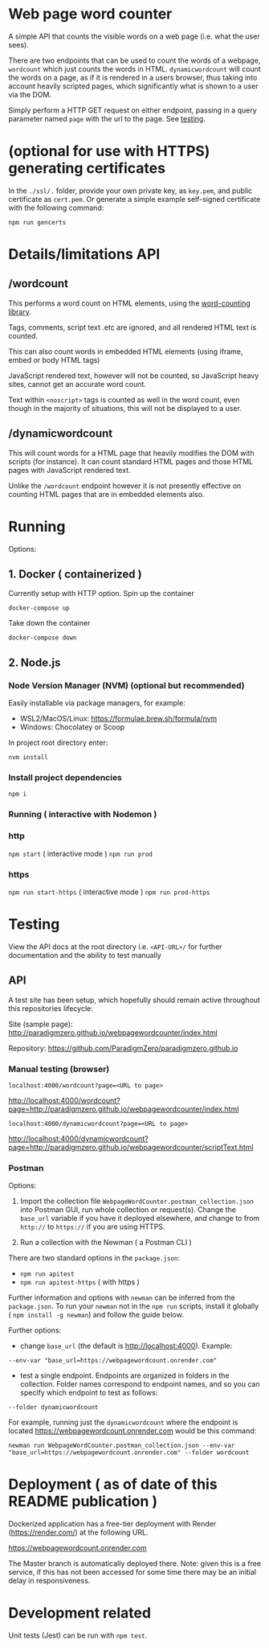 # Web page word counter

A simple API that counts the visible words on a web page (i.e. what the user sees).

There are two endpoints that can be used to count the words of a webpage, `wordcount` which just counts the words in HTML. `dynamicwordcount` will count the words on a page, as if it is rendered in a users browser, thus taking into account heavily scripted pages, which significantly what is shown to a user via the DOM.

Simply perform a HTTP GET request on either endpoint, passing in a query parameter named `page` with the url to the page. See [testing](#testing).

# (optional for use with HTTPS) generating certificates

In the `./ssl/.` folder, provide your own private key, as `key.pem`, and public certificate as `cert.pem`. Or generate a simple example self-signed certificate with the following command:

`npm run gencerts`

# Details/limitations API

## /wordcount

This performs a word count on HTML elements, using the [word-counting library](https://www.npmjs.com/package/word-counting/).

Tags, comments, script text .etc are ignored, and all rendered HTML text is counted.

This can also count words in embedded HTML elements (using iframe, embed or body HTML tags)

JavaScript rendered text, however will not be counted, so JavaScript heavy sites, cannot get an accurate word count.

Text within `<noscript>` tags is counted as well in the word count, even though in the majority of situations, this will not be displayed to a user.

## /dynamicwordcount

This will count words for a HTML page that heavily modifies the DOM with scripts (for instance). It can count standard HTML pages and those HTML pages with JavaScript rendered text.

Unlike the `/wordcount` endpoint however it is not presently effective on counting HTML pages that are in embedded elements also.

# Running

Options:

## 1. Docker ( containerized )

Currently setup with HTTP option. Spin up the container

`docker-compose up`

Take down the container

`docker-compose down`

## 2. Node.js

### Node Version Manager (NVM) (optional but recommended)

Easily installable via package managers, for example:

- WSL2/MacOS/Linux: <https://formulae.brew.sh/formula/nvm>
- Windows: Chocolatey or Scoop

In project root directory enter:

`nvm install`

### Install project dependencies

`npm i`

### Running ( interactive with Nodemon )

### http

`npm start` ( interactive mode )
`npm run prod`

### https

`npm run start-https` ( interactive mode )
`npm run prod-https`

# Testing

View the API docs at the root directory i.e. `<API-URL>/` for further documentation and the ability to test manually

## API

A test site has been setup, which hopefully should remain active throughout this repositories lifecycle:

Site (sample page):
<http://paradigmzero.github.io/webpagewordcounter/index.html>

Repository:
<https://github.com/ParadigmZero/paradigmzero.github.io>

### Manual testing (browser)

`localhost:4000/wordcount?page=<URL to page>`

<http://localhost:4000/wordcount?page=http://paradigmzero.github.io/webpagewordcounter/index.html>

`localhost:4000/dynamicwordcount?page=<URL to page>`

<http://localhost:4000/dynamicwordcount?page=http://paradigmzero.github.io/webpagewordcounter/scriptText.html>


### Postman

Options:

1. Import the collection file `WebpageWordCounter.postman_collection.json` into Postman GUI, run whole collection or request(s). Change the `base_url` variable if you have it deployed elsewhere, and change to from `http://` to `https://` if you are using HTTPS.

2. Run a collection with the Newman ( a Postman CLI )

There are two standard options in the `package.json`:
- `npm run apitest`
- `npm run apitest-https` ( with https )

Further information and options with `newman` can be inferred from the `package.json`. To run your `newman` not in the `npm run` scripts, install it globally ( `npm install -g newman`) and follow the guide below.

Further options:

- change `base_url` (the default is <http://localhost:4000>). Example:

`--env-var "base_url=https://webpagewordcount.onrender.com"`

- test a single endpoint. Endpoints are organized in folders in the collection. Folder names correspond to endpoint names, and so you can specify which endpoint to test as follows:

`--folder dynamicwordcount`

For example, running just the `dynamicwordcount` where the endpoint is located <https://webpagewordcount.onrender.com> would be this command:

`newman run WebpageWordCounter.postman_collection.json --env-var "base_url=https://webpagewordcount.onrender.com" --folder wordcount`

# Deployment ( as of date of this README publication )

Dockerized application has a free-tier deployment with Render (<https://render.com/>) at the following URL.

<https://webpagewordcount.onrender.com>

The Master branch is automatically deployed there. Note: given this is a free service, if this has not been accessed for some time there may be an initial delay in responsiveness.

# Development related

Unit tests (Jest) can be run with `npm test`.